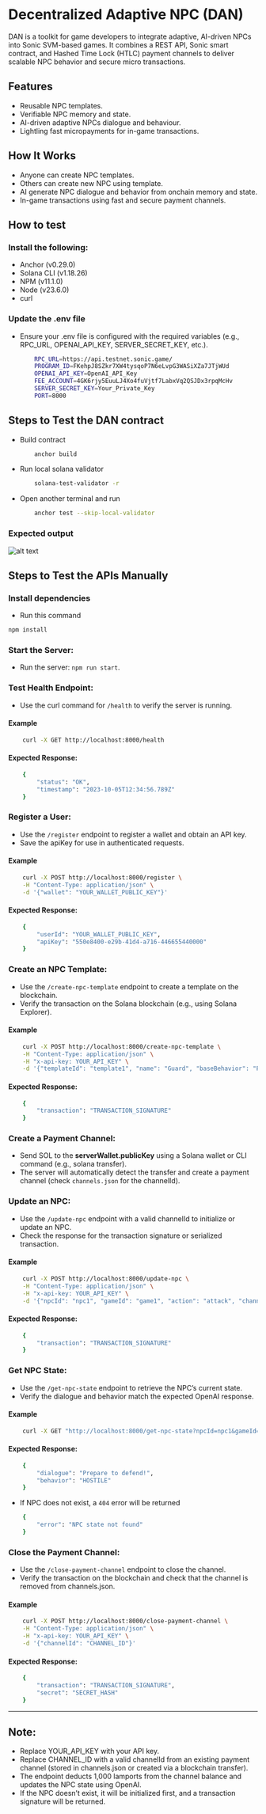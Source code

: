 # Decentralized Adaptive NPC (DAN)

DAN is a toolkit for game developers to integrate adaptive, AI-driven NPCs into Sonic SVM-based games. 
It combines a REST API, Sonic smart contract, and Hashed Time Lock (HTLC) payment channels to deliver scalable NPC behavior and secure micro transactions.

## Features

- Reusable NPC templates.
- Verifiable NPC memory and state.
- AI-driven adaptive NPCs dialogue and behaviour.
- Lightling fast micropayments for in-game transactions.

## How It Works

- Anyone can create NPC templates.
- Others can create new NPC using template.
- AI generate NPC dialogue and behavior from onchain memory and state.
- In-game transactions using fast and secure payment channels.
  
## How to test

### Install the following:
- Anchor (v0.29.0)
- Solana CLI (v1.18.26)
- NPM (v11.1.0)
- Node (v23.6.0)
- curl

### Update the .env file

-   Ensure your .env file is configured with the required variables (e.g., RPC_URL, OPENAI_API_KEY, SERVER_SECRET_KEY, etc.).

    ```bash
        RPC_URL=https://api.testnet.sonic.game/
        PROGRAM_ID=FKehpJ8SZkr7XW4tysqoP7N6eLvpG3WASiXZa7JTjWUd
        OPENAI_API_KEY=OpenAI_API_Key
        FEE_ACCOUNT=4GK6rjy5EuuLJ4Xo4fuVjtf7LabxVq2QSJDx3rpqMcHv
        SERVER_SECRET_KEY=Your_Private_Key
        PORT=8000
    ```

## Steps to Test the DAN contract

- Build contract
    ```bash
        anchor build
    ```

- Run local solana validator

    ```bash
        solana-test-validator -r
    ```

- Open another terminal and run

    ```bash
        anchor test --skip-local-validator
    ```

### Expected output

![alt text](contract-test.png)

## Steps to Test the APIs Manually

### Install dependencies 

- Run this command 
```bash
npm install
```

### Start the Server:

- Run the server: `npm run start`.

### Test Health Endpoint:
- Use the curl command for `/health` to verify the server is running.

#### Example
```bash
    curl -X GET http://localhost:8000/health
```

#### Expected Response:
```bash
    {
        "status": "OK",
        "timestamp": "2023-10-05T12:34:56.789Z"
    }
```

### Register a User:
- Use the `/register` endpoint to register a wallet and obtain an API key.
- Save the apiKey for use in authenticated requests.

#### Example
```bash
    curl -X POST http://localhost:8000/register \
    -H "Content-Type: application/json" \
    -d '{"wallet": "YOUR_WALLET_PUBLIC_KEY"}'
```

#### Expected Response:
```bash
    {
        "userId": "YOUR_WALLET_PUBLIC_KEY",
        "apiKey": "550e8400-e29b-41d4-a716-446655440000"
    }
```

### Create an NPC Template:
- Use the `/create-npc-template` endpoint to create a template on the blockchain.
- Verify the transaction on the Solana blockchain (e.g., using Solana Explorer).

#### Example
```bash
    curl -X POST http://localhost:8000/create-npc-template \
    -H "Content-Type: application/json" \
    -H "x-api-key: YOUR_API_KEY" \
    -d '{"templateId": "template1", "name": "Guard", "baseBehavior": "Protect the castle"}'
```

#### Expected Response:
```bash
    {
        "transaction": "TRANSACTION_SIGNATURE"
    }
```

### Create a Payment Channel:
- Send SOL to the **serverWallet.publicKey** using a Solana wallet or CLI command (e.g., solana transfer).
- The server will automatically detect the transfer and create a payment channel (check `channels.json` for the channelId).

### Update an NPC:
- Use the `/update-npc` endpoint with a valid channelId to initialize or update an NPC.
- Check the response for the transaction signature or serialized transaction.

#### Example
```bash
    curl -X POST http://localhost:8000/update-npc \
    -H "Content-Type: application/json" \
    -H "x-api-key: YOUR_API_KEY" \
    -d '{"npcId": "npc1", "gameId": "game1", "action": "attack", "channelId": "CHANNEL_ID", "templateId": "template1"}'
```

#### Expected Response:
```bash
    {
        "transaction": "TRANSACTION_SIGNATURE"
    }
```

### Get NPC State:
- Use the `/get-npc-state` endpoint to retrieve the NPC’s current state.
- Verify the dialogue and behavior match the expected OpenAI response.

#### Example
```bash
    curl -X GET "http://localhost:8000/get-npc-state?npcId=npc1&gameId=game1"
```

#### Expected Response:
```bash
    {
        "dialogue": "Prepare to defend!",
        "behavior": "HOSTILE"
    }
```

- If NPC does not exist, a `404` error will be returned

```bash
    {
        "error": "NPC state not found"
    }
```

### Close the Payment Channel:
- Use the `/close-payment-channel` endpoint to close the channel.
- Verify the transaction on the blockchain and check that the channel is removed from channels.json.

#### Example
```bash
    curl -X POST http://localhost:8000/close-payment-channel \
    -H "Content-Type: application/json" \
    -H "x-api-key: YOUR_API_KEY" \
    -d '{"channelId": "CHANNEL_ID"}'
```

#### Expected Response:
```bash
    {
        "transaction": "TRANSACTION_SIGNATURE",
        "secret": "SECRET_HASH"
    }
```

---

## Note:
- Replace YOUR_API_KEY with your API key.
- Replace CHANNEL_ID with a valid channelId from an existing payment channel (stored in channels.json or created via a blockchain transfer).
- The endpoint deducts 1,000 lamports from the channel balance and updates the NPC state using OpenAI.
- If the NPC doesn’t exist, it will be initialized first, and a transaction signature will be returned.
